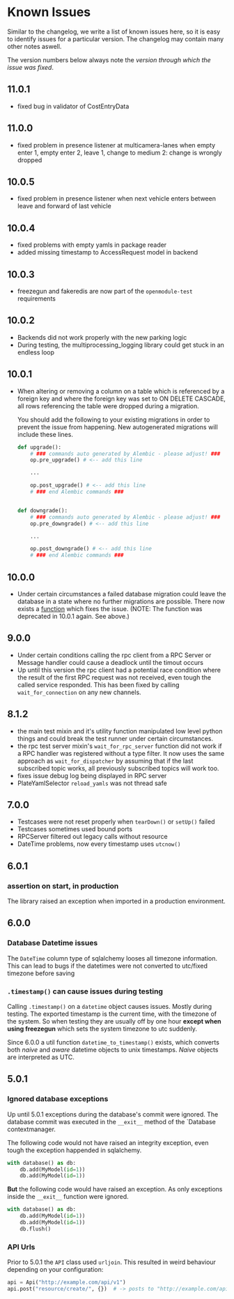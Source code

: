 # Known Issues

Similar to the changelog, we write a list of known issues here, so it is easy to identify issues for a particular
version. The changelog may contain many other notes aswell.

The version numbers below always note the _version through which the issue was fixed_.

## 11.0.1

* fixed bug in validator of CostEntryData

## 11.0.0

* fixed problem in presence listener at multicamera-lanes when empty enter 1, empty enter 2, leave 1, change to medium 
  2: change is wrongly dropped

## 10.0.5

* fixed problem in presence listener when next vehicle enters between leave and forward of last vehicle

## 10.0.4

* fixed problems with empty yamls in package reader
* added missing timestamp to AccessRequest model in backend

## 10.0.3

* freezegun and fakeredis are now part of the `openmodule-test` requirements

## 10.0.2

* Backends did not work properly with the new parking logic
* During testing, the multiprocessing_logging library could get stuck in an endless loop

## 10.0.1

* When altering or removing a column on a table which is referenced by a foreign key and where the foreign key was set
  to ON DELETE CASCADE, all rows referencing the table were dropped during a migration.

  You should add the following to your existing migrations in order to prevent the issue from happening. New
  autogenerated migrations will include these lines.
  ```python
  def upgrade():
      # ### commands auto generated by Alembic - please adjust! ###
      op.pre_upgrade() # <-- add this line
  
      ...
  
      op.post_upgrade() # <-- add this line
      # ### end Alembic commands ###


  def downgrade():
      # ### commands auto generated by Alembic - please adjust! ###
      op.pre_downgrade() # <-- add this line
  
      ...

      op.post_downgrade() # <-- add this line
      # ### end Alembic commands ###

  ```

## 10.0.0

* Under certain circumstances a failed database migration could leave the database in a state where no further
  migrations are possible. There now exists
  a [function](https://gitlab.com/arivo-public/device-python/openmodule/-/blob/feature/v10/docs/database.md#avoiding-broken-database-after-failed-migration)
  which fixes the issue. (NOTE: The function was deprecated in 10.0.1 again. See above.)

## 9.0.0

* Under certain conditions calling the rpc client from a RPC Server or Message handler could cause a deadlock until the
  timout occurs
* Up until this version the rpc client had a potential race condition where the result of the first RPC request was not
  received, even tough the called service responded. This has been fixed by calling `wait_for_connection` on any new
  channels.

## 8.1.2

* the main test mixin and it's utility function manipulated low level python things and could break the test runner
  under certain circumstances.
* the rpc test server mixin's `wait_for_rpc_server` function did not work if a RPC handler was registered without a type
  filter. It now uses the same approach as `wait_for_dispatcher` by assuming that if the last subscribed topic works,
  all previously subscribed topics will work too.
* fixes issue debug log being displayed in RPC server
* PlateYamlSelector `reload_yamls` was not thread safe

## 7.0.0

* Testcases were not reset properly when `tearDown()` or `setUp()` failed
* Testcases sometimes used bound ports
* RPCServer filtered out legacy calls without resource
* DateTime problems, now every timestamp uses `utcnow()`

## 6.0.1

### assertion on start, in production

The library raised an exception when imported in a production environment.

## 6.0.0

### Database Datetime issues

The `DateTime` column type of sqlalchemy looses all timezone information. This can lead to bugs if the datetimes were
not converted to utc/fixed timezone before saving

### `.timestamp()` can cause issues during testing

Calling `.timestamp()` on a `datetime` object causes issues. Mostly during testing. The exported timestamp is the
current time, with the timezone of the system. So when testing they are usually off by one hour **except when using
freezegun** which sets the system timezone to utc suddenly.

Since 6.0.0 a util function `datetime_to_timestamp()` exists, which converts both _naive_ and _aware_ datetime objects
to unix timestamps. _Naive_ objects are interpreted as UTC.

## 5.0.1

### Ignored database exceptions

Up until 5.0.1 exceptions during the database's commit were ignored. The database commit was executed in the `__exit__`
method of the `Database contextmanager.

The following code would not have raised an integrity exception, even tough the exception happended in sqlalchemy.

```python
with database() as db:
    db.add(MyModel(id=1))
    db.add(MyModel(id=1))
```

**But** the following code would have raised an exception. As only exceptions inside the `__exit__` function were
ignored.

```python
with database() as db:
    db.add(MyModel(id=1))
    db.add(MyModel(id=1))
    db.flush()
```

### API Urls

Prior to 5.0.1 the `API` class used `urljoin`. This resulted in weird behaviour depending on your configuration:

```python
api = Api("http://example.com/api/v1")
api.post("resource/create/", {})  # -> posts to "http://example.com/api/resource/create/"
```
